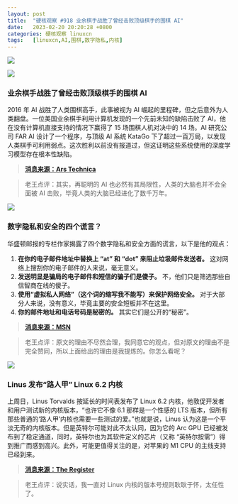 ```yaml
---
layout: post
title:	"硬核观察 #918 业余棋手战胜了曾经击败顶级棋手的围棋 AI"
date:	2023-02-20 20:20:28 +0800 
categories:	硬核观察 linuxcn 
tags:	[linuxcn,AI,围棋,数字隐私,内核]
---
```



![](/Asserts/Images//attachment/album/202302/20/201940a3qqp9p5q1l9q5v9.jpg)


![](/Asserts/Images//attachment/album/202302/20/201946m5uyphm8flpy55i5.jpg)


### 业余棋手战胜了曾经击败顶级棋手的围棋 AI


2016 年 AI 战胜了人类围棋高手，此事被视为 AI 崛起的里程碑，但之后意外为人类翻盘。一位美国业余棋手利用计算机发现的一个先前未知的缺陷击败了 AI，他在没有计算机直接支持的情况下赢得了 15 场围棋人机对决中的 14 场。AI 研究公司 FAR AI 设计了一个程序，与顶级 AI 系统 KataGo 下了超过一百万局，以发现人类棋手可利用弱点。这次胜利以前没有报道过，但这证明这些系统使用的深度学习模型存在根本性缺陷。



> 
> **[消息来源：Ars Technica](https://arstechnica.com/information-technology/2023/02/man-beats-machine-at-go-in-human-victory-over-ai/)**
> 
> 
> 



> 
> 老王点评：其实，再聪明的 AI 也必然有其局限性，人类的大脑也并不会全面被 AI 击败，毕竟人类的大脑已经进化了数千万年。
> 
> 
> 


![](/Asserts/Images//attachment/album/202302/20/201956opw1ipqqoxjpxeqi.jpg)


### 数字隐私和安全的四个谎言？


华盛顿邮报的专栏作家揭露了四个数字隐私和安全方面的谎言，以下是他的观点：


1. **在你的电子邮件地址中替换上 “at” 和 “dot” 来阻止垃圾邮件发送者。** 这对网络上搜刮你的电子邮件的人来说，毫无意义。
2. **发送明显是骗局的电子邮件和短信的骗子们是傻子。** 不，他们只是筛选那些自信智商在线的傻子。
3. **使用“虚拟私人网络”（这个词的缩写我不能写）来保护网络安全。** 对于大部分人来说，没有意义，毕竟主要的安全短板并不在这里。
4. **你的邮件地址和电话号码是秘密的。** 其实它们是公开的“秘密”。



> 
> **[消息来源：MSN](https://www.msn.com/en-us/news/technology/lets-bust-these-four-myths-of-digital-privacy-and-security/)**
> 
> 
> 



> 
> 老王点评：原文的理由不尽然合理，我同意它的观点，但对原文的理由不是完全赞同，所以上面给出的理由是我提炼的。你怎么看呢？
> 
> 
> 


![](/Asserts/Images//attachment/album/202302/20/202006qh5591a5gv01y9sf.jpg)


### Linus 发布“路人甲” Linux 6.2 内核


上周日，Linus Torvalds 按延长的时间表发布了 Linux 6.2 内核，他敦促开发者和用户测试新的内核版本，“也许它不像 6.1 那样是一个性感的 LTS 版本，但所有那些普通的‘路人甲’内核也需要一些测试的爱。”也就是说，Linus 认为这是一个平淡无奇的内核版本。但是英特尔可能对此不太认同，因为它的 Arc GPU 已经被发布到了稳定通道，同时，英特尔也为其软件定义的芯片（又称 “英特尔按需”）得到推广而感到高兴。此外，可能更值得关注的是，对苹果的 M1 CPU 的主线支持已经到来。



> 
> **[消息来源：The Register](https://www.theregister.com/2023/02/20/linux_kernel_6_2_released/)**
> 
> 
> 



> 
> 老王点评：说实话，我一直对 Linux 内核的版本号规则耿耿于怀，太任性了。
> 
> 
>
